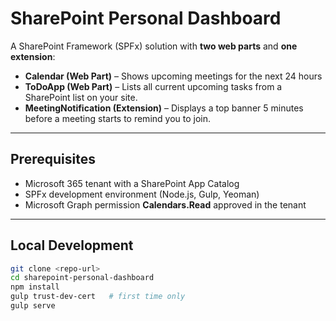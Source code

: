 # SharePoint Personal Dashboard

A SharePoint Framework (SPFx) solution with **two web parts** and **one extension**:

- **Calendar (Web Part)** – Shows upcoming meetings for the next 24 hours 
- **ToDoApp (Web Part)** – Lists all current upcoming tasks from a SharePoint list on your site.
- **MeetingNotification (Extension)** – Displays a top banner 5 minutes before a meeting starts to remind you to join.

---

## Prerequisites
- Microsoft 365 tenant with a SharePoint App Catalog
- SPFx development environment (Node.js, Gulp, Yeoman)
- Microsoft Graph permission **Calendars.Read** approved in the tenant

---

## Local Development
```bash
git clone <repo-url>
cd sharepoint-personal-dashboard
npm install
gulp trust-dev-cert   # first time only
gulp serve
